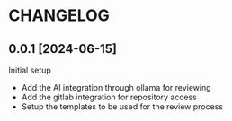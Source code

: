 # CHANGELOG

## 0.0.1 [2024-06-15]

Initial setup

- Add the AI integration through ollama for reviewing
- Add the gitlab integration for repository access
- Setup the templates to be used for the review process
